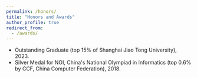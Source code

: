 ```yaml
---
permalink: /honors/
title: "Honors and Awards"
author_profile: true
redirect_from: 
  - /awards/
---
```

* Outstanding Graduate (top 15% of Shanghai Jiao Tong University), 2023.
* Silver Medal for NOI, China's National Olympiad in Informatics (top 0.6% by CCF, China Computer Federation), 2018.
